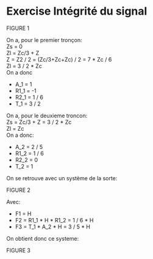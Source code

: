 # Exercise Intégrité du signal

FIGURE 1

On a, pour le premier tronçon:  
Zs = 0  
Zl = Zc/3 + Z  
Z = Z2 / 2 = (Zc/3+Zc+Zc) / 2 = 7 * Zc / 6  
Zl = 3 / 2 * Zc  
On a donc  
* A_1 = 1
* R1_1 = -1
* R2_1 = 1 / 6
* T_1 = 3 / 2

On a, pour le deuxieme troncon:  
Zs = Zc/3 + Z = 3 / 2 * Zc  
Zl = Zc  
On a donc:  
* A_2 = 2 / 5
* R1_2 = 1 / 6
* R2_2 = 0
* T_2 = 1

On se retrouve avec un système de la sorte:

FIGURE 2

Avec:  
* F1 = H
* F2 = R1_1 * H * R1_2 = 1 / 6 * H
* F3 = T_1 * A_2 * H = 3 / 5 * H

On obtient donc ce systeme:

FIGURE 3
